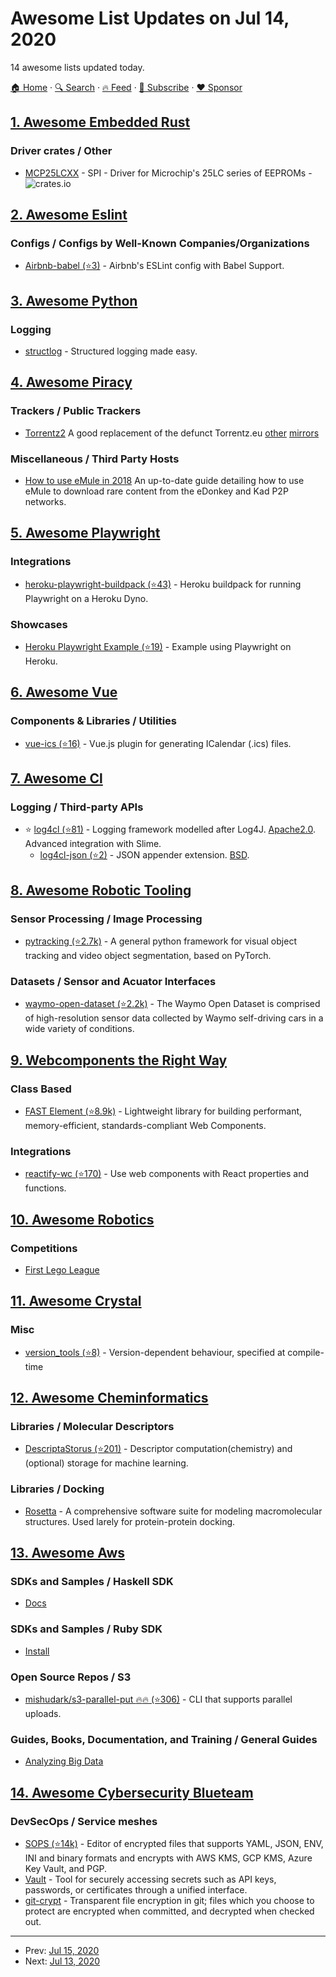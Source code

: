 # Awesome List Updates on Jul 14, 2020

14 awesome lists updated today.

[🏠 Home](/README.md) · [🔍 Search](https://www.trackawesomelist.com/search/) · [🔥 Feed](https://www.trackawesomelist.com/rss.xml) · [📮 Subscribe](https://trackawesomelist.us17.list-manage.com/subscribe?u=d2f0117aa829c83a63ec63c2f&id=36a103854c) · [❤️  Sponsor](https://github.com/sponsors/theowenyoung)



## [1. Awesome Embedded Rust](/content/rust-embedded/awesome-embedded-rust/README.md)

### Driver crates / Other

*   [MCP25LCXX](https://crates.io/crates/microchip-eeprom-25lcxx) - SPI - Driver for Microchip's 25LC series of EEPROMs - ![crates.io](https://img.shields.io/crates/v/microchip-eeprom-25lcxx.svg)

## [2. Awesome Eslint](/content/dustinspecker/awesome-eslint/README.md)

### Configs / Configs by Well-Known Companies/Organizations

*   [Airbnb-babel (⭐3)](https://github.com/davidjbradshaw/eslint-config-airbnb-babel) - Airbnb's ESLint config with Babel Support.

## [3. Awesome Python](/content/vinta/awesome-python/README.md)

### Logging

*   [structlog](https://www.structlog.org/en/stable/) - Structured logging made easy.

## [4. Awesome Piracy](/content/Igglybuff/awesome-piracy/README.md)

### Trackers / Public Trackers

*   [Torrentz2](https://torrentz2.is/) A good replacement of the defunct Torrentz.eu [other](https://torrentsmirror.com/) [mirrors](https://torrentz.pl/)

### Miscellaneous / Third Party Hosts

*   [How to use eMule in 2018](https://archive.is/j1T6o) An up-to-date guide detailing how to use eMule to download rare content from the eDonkey and Kad P2P networks.

## [5. Awesome Playwright](/content/mxschmitt/awesome-playwright/README.md)

### Integrations

*   [heroku-playwright-buildpack (⭐43)](https://github.com/mxschmitt/heroku-playwright-buildpack) - Heroku buildpack for running Playwright on a Heroku Dyno.

### Showcases

*   [Heroku Playwright Example (⭐19)](https://github.com/mxschmitt/heroku-playwright-example) - Example using Playwright on Heroku.

## [6. Awesome Vue](/content/vuejs/awesome-vue/README.md)

### Components & Libraries / Utilities

*   [vue-ics (⭐16)](https://github.com/evildvl/vue-ics) - Vue.js plugin for generating ICalendar (.ics) files.

## [7. Awesome Cl](/content/CodyReichert/awesome-cl/README.md)

### Logging / Third-party APIs

*   ⭐ [log4cl (⭐81)](https://github.com/sharplispers/log4cl/) - Logging framework modelled after Log4J. [Apache2.0](https://directory.fsf.org/wiki/License:Apache2.0). Advanced integration with Slime.
    *   [log4cl-json (⭐2)](https://github.com/40ants/log4cl-json) - JSON appender extension. [BSD](https://directory.fsf.org/wiki/License:BSD_3Clause).

## [8. Awesome Robotic Tooling](/content/protontypes/awesome-robotic-tooling/README.md)

### Sensor Processing / Image Processing

*   [pytracking (⭐2.7k)](https://github.com/visionml/pytracking) - A general python framework for visual object tracking and video object segmentation, based on PyTorch.

### Datasets / Sensor and Acuator Interfaces

*   [waymo-open-dataset (⭐2.2k)](https://github.com/waymo-research/waymo-open-dataset) - The Waymo Open Dataset is comprised of high-resolution sensor data collected by Waymo self-driving cars in a wide variety of conditions.

## [9. Webcomponents the Right Way](/content/mateusortiz/webcomponents-the-right-way/README.md)

### Class Based

*   [FAST Element (⭐8.9k)](https://github.com/microsoft/fast/tree/master/packages/web-components/fast-element) - Lightweight library for building performant, memory-efficient, standards-compliant Web Components.

### Integrations

*   [reactify-wc (⭐170)](https://github.com/BBKolton/reactify-wc) - Use web components with React properties and functions.

## [10. Awesome Robotics](/content/kiloreux/awesome-robotics/README.md)

### Competitions

*   [First Lego League](https://www.firstlegoleague.org/)

## [11. Awesome Crystal](/content/veelenga/awesome-crystal/README.md)

### Misc

*   [version\_tools (⭐8)](https://github.com/anicholson/crystal-version-tools) - Version-dependent behaviour, specified at compile-time

## [12. Awesome Cheminformatics](/content/hsiaoyi0504/awesome-cheminformatics/README.md)

### Libraries / Molecular Descriptors

*   [DescriptaStorus (⭐201)](https://github.com/bp-kelley/descriptastorus) - Descriptor computation(chemistry) and (optional) storage for machine learning.

### Libraries / Docking

*   [Rosetta](https://www.rosettacommons.org/docs/latest/Home) - A comprehensive software suite for modeling macromolecular structures. Used larely for protein-protein docking.

## [13. Awesome Aws](/content/donnemartin/awesome-aws/README.md)

### SDKs and Samples / Haskell SDK

*   [Docs](http://hackage.haskell.org/packages/#cat:AWS)

### SDKs and Samples / Ruby SDK

*   [Install](http://docs.aws.amazon.com/sdk-for-ruby/v3/developer-guide/setup-install.html)

### Open Source Repos / S3

*   [mishudark/s3-parallel-put :fire::fire: (⭐306)](https://github.com/mishudark/s3-parallel-put) - CLI that supports parallel uploads.

### Guides, Books, Documentation, and Training / General Guides

*   [Analyzing Big Data](https://docs.aws.amazon.com/emr/latest/ManagementGuide/emr-gs.html)

## [14. Awesome Cybersecurity Blueteam](/content/fabacab/awesome-cybersecurity-blueteam/README.md)

### DevSecOps / Service meshes

*   [SOPS (⭐14k)](https://github.com/mozilla/sops) - Editor of encrypted files that supports YAML, JSON, ENV, INI and binary formats and encrypts with AWS KMS, GCP KMS, Azure Key Vault, and PGP.
*   [Vault](https://www.vaultproject.io/) - Tool for securely accessing secrets such as API keys, passwords, or certificates through a unified interface.
*   [git-crypt](https://www.agwa.name/projects/git-crypt/) - Transparent file encryption in git; files which you choose to protect are encrypted when committed, and decrypted when checked out.

---

- Prev: [Jul 15, 2020](/content/2020/07/15/README.md)
- Next: [Jul 13, 2020](/content/2020/07/13/README.md)
